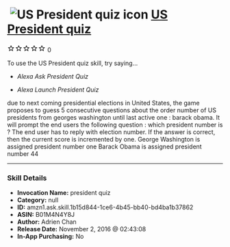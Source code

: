 # &nbsp;<img src="skill_icon" alt="US President quiz icon" width="36"> [US President quiz](http://alexa.amazon.com/#skills/amzn1.ask.skill.1b15d844-1ce6-4b45-bb40-bd4ba1b37862)
![0 stars](../../images/ic_star_border_black_18dp_1x.png)![0 stars](../../images/ic_star_border_black_18dp_1x.png)![0 stars](../../images/ic_star_border_black_18dp_1x.png)![0 stars](../../images/ic_star_border_black_18dp_1x.png)![0 stars](../../images/ic_star_border_black_18dp_1x.png) 0

To use the US President quiz skill, try saying...

* *Alexa Ask President Quiz*

* *Alexa Launch President Quiz*

due to next coming presidential elections in United States, the game proposes to guess 5 consecutive questions about the order number of US presidents from georges washington until last active one : barack obama.
It will prompt the end users the following question :
which president number is <President Full Name>?
The end user has to reply with  <President> election number.
If the answer is correct, then the current score is incremented by one.
George Washington is assigned president number one
Barack Obama is assigned president number 44

***

### Skill Details

* **Invocation Name:** president quiz
* **Category:** null
* **ID:** amzn1.ask.skill.1b15d844-1ce6-4b45-bb40-bd4ba1b37862
* **ASIN:** B01M4N4Y8J
* **Author:** Adrien Chan
* **Release Date:** November 2, 2016 @ 02:43:08
* **In-App Purchasing:** No

